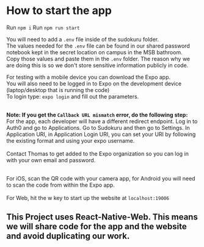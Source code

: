 # How to start the app

Run ```npm i```
Run ```npm run start```

You will need to add a ```.env``` file inside of the sudokuru folder.<br>
The values needed for the ```.env``` file can be found in our shared password notebook kept in the secret location on campus in the MSB bathroom.<br>
Copy those values and paste them in the ```.env``` folder. The reason why we are doing this is so we don't store sensitive information publicly in code.<br>







For testing with a mobile device you can download the Expo app.<br>
You will also need to be logged in to Expo on the development device (laptop/desktop that is running the code)<br>
To login type: ```expo login``` and fill out the parameters.<br><br>

**Note: If you get the ```Callback URL mismatch``` error, do the following step:**<br>
For the app, each developer will have a different redirect endpoint. Log in to Auth0 and go to Applications. 
Go to Sudokuru and then go to Settings. In Application URI, in Application Login URI, you can set your URI by following the existing format and using your expo username.<br><br>
Contact Thomas to get added to the Expo organization so you can log in with your own email and password.<br><br>

For iOS, scan the QR code with your camera app, for Android you will need to scan the code from within the Expo app.<br><br>
For Web, hit the w key to start up the website at ```localhost:19006```

## This Project uses React-Native-Web. This means we will share code for the app and the website and avoid duplicating our work. 
